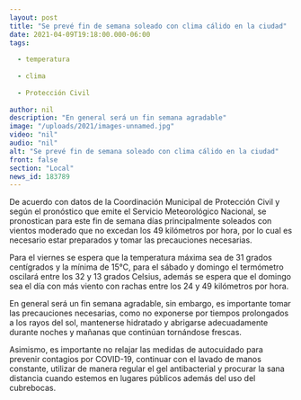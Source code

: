 ```yaml
---
layout: post
title: "Se prevé fin de semana soleado con clima cálido en la ciudad"
date: 2021-04-09T19:18:00.000-06:00
tags:
  
  - temperatura
  
  - clima
  
  - Protección Civil
  
author: nil
description: "En general será un fin semana agradable"
image: "/uploads/2021/images-unnamed.jpg"
video: "nil"
audio: "nil"
alt: "Se prevé fin de semana soleado con clima cálido en la ciudad"
front: false
section: "Local"
news_id: 183789
---
```


De acuerdo con datos de la Coordinación Municipal de Protección Civil y según el pronóstico que emite el Servicio Meteorológico Nacional, se pronostican para este fin de semana días principalmente soleados con vientos moderado que no excedan los 49 kilómetros por hora, por lo cual es necesario estar preparados y tomar las precauciones necesarias.

Para el viernes se espera que la temperatura máxima sea de 31 grados centígrados y la mínima de 15°C, para el sábado y domingo el termómetro oscilará entre los 32 y 13 grados Celsius, además se espera que el domingo sea el día con más viento con rachas entre los 24 y 49 kilómetros por hora.

En general será un fin semana agradable, sin embargo, es importante tomar las precauciones necesarias, como no exponerse por tiempos prolongados a los rayos del sol, mantenerse hidratado y abrigarse adecuadamente durante noches y mañanas que continúan tornándose frescas.

Asimismo, es importante no relajar las medidas de autocuidado para prevenir contagios por COVID-19, continuar con el lavado de manos constante, utilizar de manera regular el gel antibacterial y procurar la sana distancia cuando estemos en lugares públicos además del uso del cubrebocas.